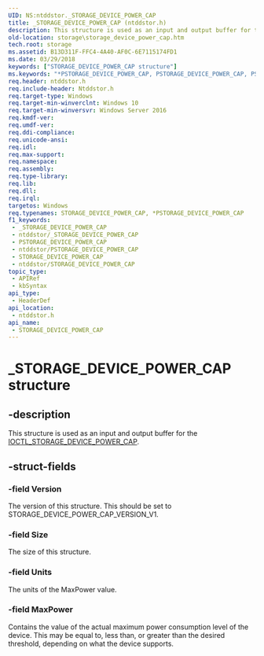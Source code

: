 ```yaml
---
UID: NS:ntddstor._STORAGE_DEVICE_POWER_CAP
title: _STORAGE_DEVICE_POWER_CAP (ntddstor.h)
description: This structure is used as an input and output buffer for the IOCTL_STORAGE_DEVICE_POWER_CAP.
old-location: storage\storage_device_power_cap.htm
tech.root: storage
ms.assetid: B13D311F-FFC4-4A40-AF0C-6E7115174FD1
ms.date: 03/29/2018
keywords: ["STORAGE_DEVICE_POWER_CAP structure"]
ms.keywords: "*PSTORAGE_DEVICE_POWER_CAP, PSTORAGE_DEVICE_POWER_CAP, PSTORAGE_DEVICE_POWER_CAP structure pointer [Storage Devices], STORAGE_DEVICE_POWER_CAP, STORAGE_DEVICE_POWER_CAP structure [Storage Devices], _STORAGE_DEVICE_POWER_CAP, ntddstor/PSTORAGE_DEVICE_POWER_CAP, ntddstor/STORAGE_DEVICE_POWER_CAP, storage.storage_device_power_cap"
req.header: ntddstor.h
req.include-header: Ntddstor.h
req.target-type: Windows
req.target-min-winverclnt: Windows 10
req.target-min-winversvr: Windows Server 2016
req.kmdf-ver: 
req.umdf-ver: 
req.ddi-compliance: 
req.unicode-ansi: 
req.idl: 
req.max-support: 
req.namespace: 
req.assembly: 
req.type-library: 
req.lib: 
req.dll: 
req.irql: 
targetos: Windows
req.typenames: STORAGE_DEVICE_POWER_CAP, *PSTORAGE_DEVICE_POWER_CAP
f1_keywords:
 - _STORAGE_DEVICE_POWER_CAP
 - ntddstor/_STORAGE_DEVICE_POWER_CAP
 - PSTORAGE_DEVICE_POWER_CAP
 - ntddstor/PSTORAGE_DEVICE_POWER_CAP
 - STORAGE_DEVICE_POWER_CAP
 - ntddstor/STORAGE_DEVICE_POWER_CAP
topic_type:
 - APIRef
 - kbSyntax
api_type:
 - HeaderDef
api_location:
 - ntddstor.h
api_name:
 - STORAGE_DEVICE_POWER_CAP
---
```


# _STORAGE_DEVICE_POWER_CAP structure


## -description

This structure is used as an input and output buffer for the <a href="/windows-hardware/drivers/ddi/ntddstor/ni-ntddstor-ioctl_storage_device_power_cap">IOCTL_STORAGE_DEVICE_POWER_CAP</a>.

## -struct-fields

### -field Version

The version of this structure. This should be set to STORAGE_DEVICE_POWER_CAP_VERSION_V1.

### -field Size

The size of this structure.

### -field Units

The units of the MaxPower value.

### -field MaxPower

Contains the value of the actual maximum power consumption level of the device. This may be equal to, less than, or greater than the desired threshold, depending on what the device supports.